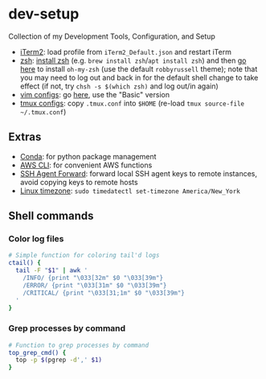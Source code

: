 # dev-setup
Collection of my Development Tools, Configuration, and Setup

- [iTerm2](https://www.iterm2.com/): load profile from `iTerm2_Default.json` and restart iTerm
- [zsh](https://ohmyz.sh/): [install zsh](https://github.com/ohmyzsh/ohmyzsh/wiki/Installing-ZSH) (e.g. `brew install zsh`/`apt install zsh`) and then [go here](https://ohmyz.sh/) to install `oh-my-zsh` (use the default `robbyrussell` theme); note that you may need to log out and back in for the default shell change to take effect (if not, try `chsh -s $(which zsh)` and log out/in again)
- [vim configs](https://github.com/amix/vimrc): go [here](https://github.com/amix/vimrc), use the "Basic" version
- [tmux configs](https://superuser.com/a/388243): copy `.tmux.conf` into `$HOME` (re-load `tmux source-file ~/.tmux.conf`)

## Extras
- [Conda](https://www.anaconda.com/products/individual): for python package management
- [AWS CLI](https://docs.aws.amazon.com/cli/latest/userguide/install-cliv2.html): for convenient AWS functions
- [SSH Agent Forward](https://docs.github.com/en/free-pro-team@latest/developers/overview/using-ssh-agent-forwarding): forward local SSH agent keys to remote instances, avoid copying keys to remote hosts
- [Linux timezone](https://linuxize.com/post/how-to-set-or-change-timezone-in-linux/): `sudo timedatectl set-timezone America/New_York`

## Shell commands

### Color log files
```bash
# Simple function for coloring tail'd logs
ctail() {
  tail -F "$1" | awk '
    /INFO/ {print "\033[32m" $0 "\033[39m"}
    /ERROR/ {print "\033[31m" $0 "\033[39m"}
    /CRITICAL/ {print "\033[31;1m" $0 "\033[39m"}
  '
}
```

### Grep processes by command
```bash
# Function to grep processes by command
top_grep_cmd() {
  top -p $(pgrep -d',' $1)
}
```
